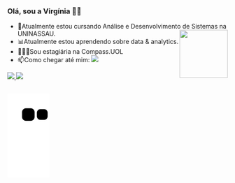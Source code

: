 ### Olá, sou a Virgínia 🌹🌈


- 📖Atualmente estou cursando Análise e Desenvolvimento de Sistemas na UNINASSAU. <img align="right" src="https://cdn.discordapp.com/attachments/762153500560850945/1098841105757380748/GIFPAL-20230421022114.gif" height="110px" width="110px"> 
- 📊Atualmente estou aprendendo sobre data & analytics.
- 👩🏼‍💻Sou estagiária na Compass.UOL  
- 📫Como chegar até mim: 
  <a href="mailto:virginiaroseurr@gmail.com">
  <img src="https://img.shields.io/badge/-Gmail-%23333?style=for-the-badge&logo=gmail&logoColor=white" height="20px">
  </a>
  
<div>
  <a href="https://github.com/VirginiaRoseur">
    
  <img width="41%" src="https://github-readme-stats.vercel.app/api?username=VirginiaRoseur&show_icons=true&theme=radical&include_all_commits=true&count_private=true">
  <img width="45%" src="https://github-readme-stats.vercel.app/api/top-langs/?username=VirginiaRoseur&layout=compact&langs_count=16&theme=radical"/>
  
 </div>
 
 ##
![Snake animation](https://github.com/VirginiaRoseur/VirginiaRoseur/blob/output/github-contribution-grid-snake.svg)